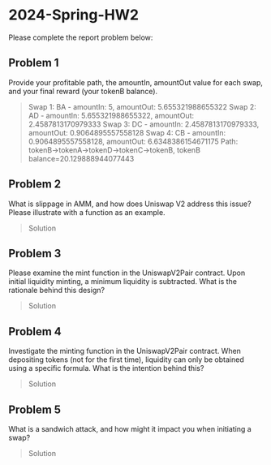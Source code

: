 # 2024-Spring-HW2

Please complete the report problem below:

## Problem 1
Provide your profitable path, the amountIn, amountOut value for each swap, and your final reward (your tokenB balance).

> Swap 1: BA - amountIn: 5, amountOut: 5.655321988655322
> Swap 2: AD - amountIn: 5.655321988655322, amountOut: 2.4587813170979333
> Swap 3: DC - amountIn: 2.4587813170979333, amountOut: 0.9064895557558128
> Swap 4: CB - amountIn: 0.9064895557558128, amountOut: 6.6348386154671175
>Path: tokenB->tokenA->tokenD->tokenC->tokenB, tokenB balance=20.129888944077443

## Problem 2
What is slippage in AMM, and how does Uniswap V2 address this issue? Please illustrate with a function as an example.

> Solution

## Problem 3
Please examine the mint function in the UniswapV2Pair contract. Upon initial liquidity minting, a minimum liquidity is subtracted. What is the rationale behind this design?

> Solution

## Problem 4
Investigate the minting function in the UniswapV2Pair contract. When depositing tokens (not for the first time), liquidity can only be obtained using a specific formula. What is the intention behind this?

> Solution

## Problem 5
What is a sandwich attack, and how might it impact you when initiating a swap?

> Solution

